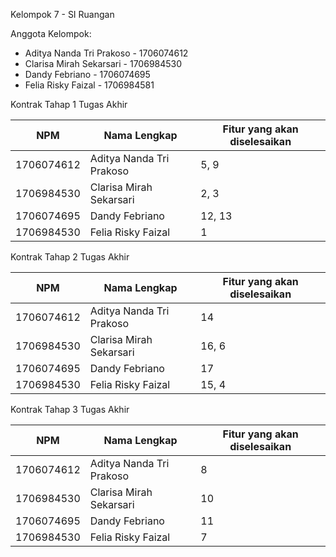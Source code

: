 Kelompok 7 - SI Ruangan

Anggota Kelompok:
- Aditya Nanda Tri Prakoso - 1706074612
- Clarisa Mirah Sekarsari - 1706984530
- Dandy Febriano - 1706074695
- Felia Risky Faizal - 1706984581


Kontrak Tahap 1 Tugas Akhir

| NPM | Nama Lengkap | Fitur yang akan diselesaikan |
| --- | ------------ | ---------------------------- |
| 1706074612 | Aditya Nanda Tri Prakoso | 5, 9 |s
| 1706984530 | Clarisa Mirah Sekarsari | 2, 3 |
| 1706074695 | Dandy Febriano | 12, 13 |
| 1706984530 | Felia Risky Faizal | 1 |

Kontrak Tahap 2 Tugas Akhir

| NPM | Nama Lengkap | Fitur yang akan diselesaikan |
| --- | ------------ | ---------------------------- |
| 1706074612 | Aditya Nanda Tri Prakoso | 14 |
| 1706984530 | Clarisa Mirah Sekarsari | 16, 6 |
| 1706074695 | Dandy Febriano | 17 |
| 1706984530 | Felia Risky Faizal | 15, 4 |

Kontrak Tahap 3 Tugas Akhir

| NPM | Nama Lengkap | Fitur yang akan diselesaikan |
| --- | ------------ | ---------------------------- |
| 1706074612 | Aditya Nanda Tri Prakoso | 8 |
| 1706984530 | Clarisa Mirah Sekarsari | 10 |
| 1706074695 | Dandy Febriano | 11 |
| 1706984530 | Felia Risky Faizal | 7 |